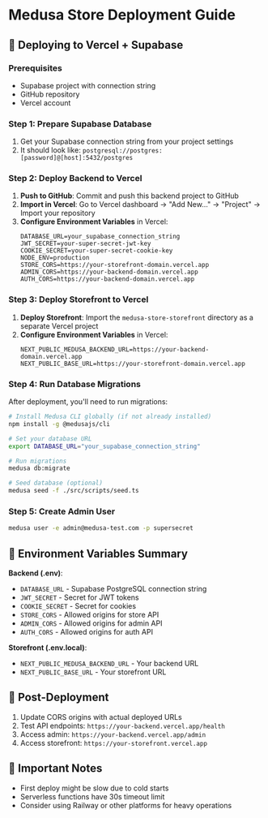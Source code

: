 # Medusa Store Deployment Guide

## 🚀 Deploying to Vercel + Supabase

### Prerequisites
- Supabase project with connection string
- GitHub repository 
- Vercel account

### Step 1: Prepare Supabase Database

1. Get your Supabase connection string from your project settings
2. It should look like: `postgresql://postgres:[password]@[host]:5432/postgres`

### Step 2: Deploy Backend to Vercel

1. **Push to GitHub**: Commit and push this backend project to GitHub
2. **Import in Vercel**: Go to Vercel dashboard → "Add New..." → "Project" → Import your repository
3. **Configure Environment Variables** in Vercel:
   ```
   DATABASE_URL=your_supabase_connection_string
   JWT_SECRET=your-super-secret-jwt-key
   COOKIE_SECRET=your-super-secret-cookie-key
   NODE_ENV=production
   STORE_CORS=https://your-storefront-domain.vercel.app
   ADMIN_CORS=https://your-backend-domain.vercel.app
   AUTH_CORS=https://your-backend-domain.vercel.app
   ```

### Step 3: Deploy Storefront to Vercel

1. **Deploy Storefront**: Import the `medusa-store-storefront` directory as a separate Vercel project
2. **Configure Environment Variables** in Vercel:
   ```
   NEXT_PUBLIC_MEDUSA_BACKEND_URL=https://your-backend-domain.vercel.app
   NEXT_PUBLIC_BASE_URL=https://your-storefront-domain.vercel.app
   ```

### Step 4: Run Database Migrations

After deployment, you'll need to run migrations:

```bash
# Install Medusa CLI globally (if not already installed)
npm install -g @medusajs/cli

# Set your database URL
export DATABASE_URL="your_supabase_connection_string"

# Run migrations
medusa db:migrate

# Seed database (optional)
medusa seed -f ./src/scripts/seed.ts
```

### Step 5: Create Admin User

```bash
medusa user -e admin@medusa-test.com -p supersecret
```

## 📝 Environment Variables Summary

**Backend (.env)**:
- `DATABASE_URL` - Supabase PostgreSQL connection string
- `JWT_SECRET` - Secret for JWT tokens
- `COOKIE_SECRET` - Secret for cookies
- `STORE_CORS` - Allowed origins for store API
- `ADMIN_CORS` - Allowed origins for admin API  
- `AUTH_CORS` - Allowed origins for auth API

**Storefront (.env.local)**:
- `NEXT_PUBLIC_MEDUSA_BACKEND_URL` - Your backend URL
- `NEXT_PUBLIC_BASE_URL` - Your storefront URL

## 🔧 Post-Deployment

1. Update CORS origins with actual deployed URLs
2. Test API endpoints: `https://your-backend.vercel.app/health`
3. Access admin: `https://your-backend.vercel.app/admin`
4. Access storefront: `https://your-storefront.vercel.app`

## 🚨 Important Notes

- First deploy might be slow due to cold starts
- Serverless functions have 30s timeout limit
- Consider using Railway or other platforms for heavy operations